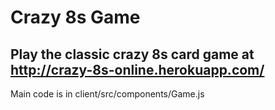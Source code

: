 # Crazy 8s Game 
## Play the classic crazy 8s card game at http://crazy-8s-online.herokuapp.com/
Main code is in client/src/components/Game.js
